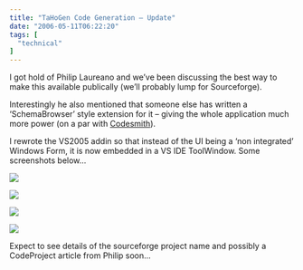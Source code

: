 ```yaml
---
title: "TaHoGen Code Generation – Update"
date: "2006-05-11T06:22:20"
tags: [
  "technical"
]
---
```

I got hold of Philip Laureano and we’ve been discussing the best way to make this available publically (we’ll probably lump for Sourceforge).

Interestingly he also mentioned that someone else has written a ‘SchemaBrowser’ style extension for it – giving the whole application much more power (on a par with [Codesmith](http://www.codesmithtools.com/)).

I rewrote the VS2005 addin so that instead of the UI being a ‘non integrated’ Windows Form, it is now embedded in a VS IDE ToolWindow. Some screenshots below…

![](tahogen1.jpeg)

![](tahogen3.jpeg)

![](tahogen4.jpeg)

![](tahogen5.jpeg)

Expect to see details of the sourceforge project name and possibly a CodeProject article from Philip soon...
